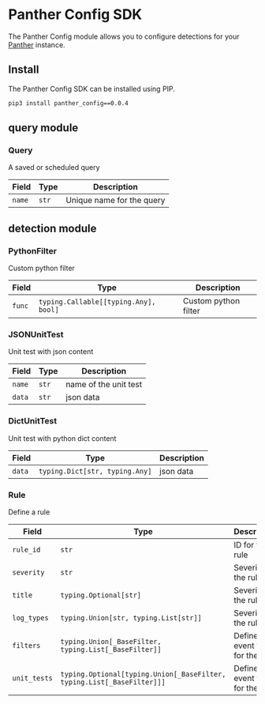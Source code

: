 # Panther Config SDK
The Panther Config module allows you to configure detections for your [Panther](https://panther.com) instance.

## Install
The Panther Config SDK can be installed using PIP.

```sh
pip3 install panther_config==0.0.4
```


## query module

### Query
A saved or scheduled query

| Field | Type | Description |
| ----- | ---- | ----------- |
| `name` | `str` | Unique name for the query |

## detection module


### PythonFilter
Custom python filter

| Field | Type | Description |
| ----- | ---- | ----------- |
| `func` | `typing.Callable[[typing.Any], bool]` | Custom python filter |



### JSONUnitTest
Unit test with json content

| Field | Type | Description |
| ----- | ---- | ----------- |
| `name` | `str` | name of the unit test |
| `data` | `str` | json data |


### DictUnitTest
Unit test with python dict content

| Field | Type | Description |
| ----- | ---- | ----------- |
| `data` | `typing.Dict[str, typing.Any]` | json data |


### Rule
Define a rule

| Field | Type | Description |
| ----- | ---- | ----------- |
| `rule_id` | `str` | ID for the rule |
| `severity` | `str` | Severity for the rule |
| `title` | `typing.Optional[str]` | Severity for the rule |
| `log_types` | `typing.Union[str, typing.List[str]]` | Severity for the rule |
| `filters` | `typing.Union[_BaseFilter, typing.List[_BaseFilter]]` | Define event filters for the rule |
| `unit_tests` | `typing.Optional[typing.Union[_BaseFilter, typing.List[_BaseFilter]]]` | Define event filters for the rule |
